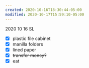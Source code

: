 ```yaml
---
created: 2020-10-16T18:30:44-05:00
modified: 2020-10-17T15:59:10-05:00
---
```


2020 10 16 SL

- [x] plastic file cabinet
- [x] manilla folders
- [x] lined paper
- [x] ~~transfer money?~~
- [x] eat